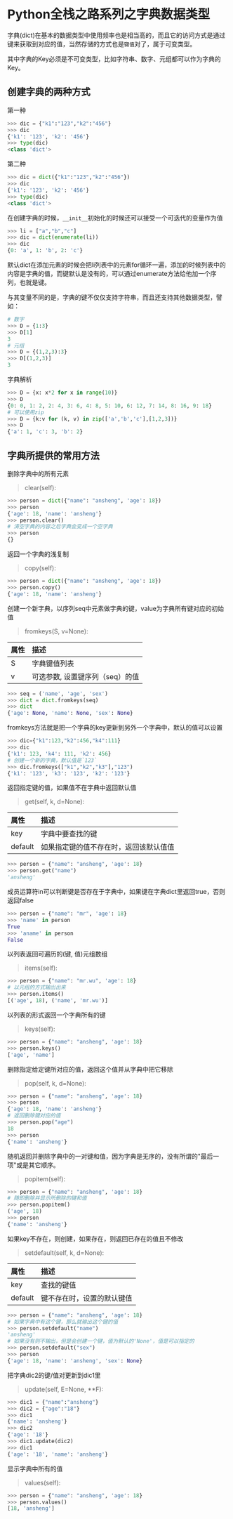 # Python全栈之路系列之字典数据类型

字典(dict)在基本的数据类型中使用频率也是相当高的，而且它的访问方式是通过键来获取到对应的值，当然存储的方式也是`键值`对了，属于可变类型。

其中字典的Key必须是不可变类型，比如字符串、数字、元组都可以作为字典的Key。

## 创建字典的两种方式

第一种

```python
>>> dic = {"k1":"123","k2":"456"}
>>> dic
{'k1': '123', 'k2': '456'}
>>> type(dic)
<class 'dict'>
```

第二种

```python
>>> dic = dict({"k1":"123","k2":"456"})
>>> dic
{'k1': '123', 'k2': '456'}
>>> type(dic)
<class 'dict'>
```

在创建字典的时候，`__init__`初始化的时候还可以接受一个可迭代的变量作为值

```python
>>> li = ["a","b","c"]
>>> dic = dict(enumerate(li))
>>> dic
{0: 'a', 1: 'b', 2: 'c'}
```

默认dict在添加元素的时候会把li列表中的元素for循环一遍，添加的时候列表中的内容是字典的值，而键默认是没有的，可以通过enumerate方法给他加一个序列，也就是键。

与其变量不同的是，字典的键不仅仅支持字符串，而且还支持其他数据类型，譬如：

```python
# 数字
>>> D = {1:3}
>>> D[1]
3
# 元组
>>> D = {(1,2,3):3}
>>> D[(1,2,3)]
3
```

字典解析

```python
>>> D = {x: x*2 for x in range(10)}
>>> D
{0: 0, 1: 2, 2: 4, 3: 6, 4: 8, 5: 10, 6: 12, 7: 14, 8: 16, 9: 18}
# 可以使用zip
>>> D = {k:v for (k, v) in zip(['a','b','c'],[1,2,3])}
>>> D
{'a': 1, 'c': 3, 'b': 2}
```

## 字典所提供的常用方法

删除字典中的所有元素

> clear(self):

```python
>>> person = dict({"name": "ansheng", 'age': 18})
>>> person
{'age': 18, 'name': 'ansheng'}
>>> person.clear()
# 清空字典的内容之后字典会变成一个空字典
>>> person
{}
```

返回一个字典的浅复制

> copy(self): 

```python
>>> person = dict({"name": "ansheng", 'age': 18})
>>> person.copy()
{'age': 18, 'name': 'ansheng'}
```

创建一个新字典，以序列seq中元素做字典的键，value为字典所有键对应的初始值

> fromkeys(S, v=None): 

|属性|描述|
|:--|:--|
|S|字典键值列表|
|v|可选参数, 设置键序列（seq）的值|

```python
>>> seq = ('name', 'age', 'sex')
>>> dict = dict.fromkeys(seq)
>>> dict
{'age': None, 'name': None, 'sex': None}
```

fromkeys方法就是把一个字典的key更新到另外一个字典中，默认的值可以设置

```python
>>> dic={"k1":123,"k2":456,"k4":111}
>>> dic
{'k1': 123, 'k4': 111, 'k2': 456}
# 创建一个新的字典，默认值是`123`
>>> dic.fromkeys(["k1","k2","k3"],"123")
{'k1': '123', 'k3': '123', 'k2': '123'}
```

返回指定键的值，如果值不在字典中返回默认值

> get(self, k, d=None):

|属性|描述|
|:--|:--|
|key|字典中要查找的键|
|default|如果指定键的值不存在时，返回该默认值值|

```python
>>> person = {"name": "ansheng", 'age': 18}
>>> person.get("name")
'ansheng'
```

成员运算符in可以判断键是否存在于字典中，如果键在字典dict里返回true，否则返回false

```python
>>> person = {"name": "mr", 'age': 18}
>>> 'name' in person
True
>>> 'aname' in person
False
```

以列表返回可遍历的(键, 值)元组数组

> items(self):

```python
>>> person = {"name": "mr.wu", 'age': 18}
# 以元组的方式输出出来
>>> person.items()
[('age', 18), ('name', 'mr.wu')]
```

以列表的形式返回一个字典所有的键

> keys(self):

```python
>>> person = {"name": "ansheng", 'age': 18}
>>> person.keys()
['age', 'name']
```

删除指定给定键所对应的值，返回这个值并从字典中把它移除

> pop(self, k, d=None): 

```python
>>> person = {"name": "ansheng", 'age': 18}
>>> person
{'age': 18, 'name': 'ansheng'}
# 返回删除键对应的值
>>> person.pop("age")
18
>>> person
{'name': 'ansheng'}
```

随机返回并删除字典中的一对键和值，因为字典是无序的，没有所谓的"最后一项"或是其它顺序。

> popitem(self): 

```python
>>> person = {"name": "ansheng", 'age': 18}
# 随即删除并显示所删除的键和值
>>> person.popitem()
('age', 18)
>>> person
{'name': 'ansheng'}
```

如果key不存在，则创建，如果存在，则返回已存在的值且不修改

> setdefault(self, k, d=None): 

|属性|描述|
|:--|:--|
|key|查找的键值|
|default|键不存在时，设置的默认键值|

```python
>>> person = {"name": "ansheng", 'age': 18}
# 如果字典中有这个键，那么就输出这个键的值
>>> person.setdefault("name")
'ansheng'
# 如果没有则不输出，但是会创建一个键，值为默认的'None'，值是可以指定的
>>> person.setdefault("sex")
>>> person
{'age': 18, 'name': 'ansheng', 'sex': None}

```

把字典dic2的键/值对更新到dic1里

> update(self, E=None, **F): 

```python
>>> dic1 = {"name":"ansheng"}
>>> dic2 = {"age":"18"}
>>> dic1
{'name': 'ansheng'}
>>> dic2
{'age': '18'}
>>> dic1.update(dic2)
>>> dic1
{'age': '18', 'name': 'ansheng'}
```

显示字典中所有的值

> values(self): 

```python
>>> person = {"name": "ansheng", 'age': 18}
>>> person.values()
[18, 'ansheng']
```

